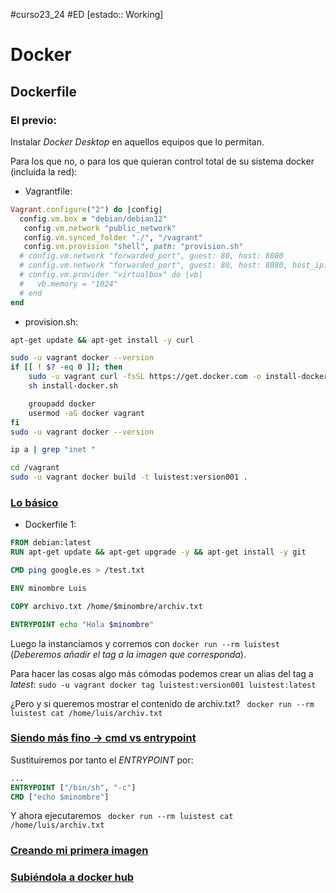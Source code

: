 #curso23_24 #ED [estado:: Working] 

# Docker

## Dockerfile
### El previo:
Instalar *Docker Desktop* en aquellos equipos que lo permitan.

Para los que no, o para los que quieran control total de su sistema docker (incluida la red):
+ Vagrantfile:
```ruby
Vagrant.configure("2") do |config|
  config.vm.box = "debian/debian12"
   config.vm.network "public_network"
   config.vm.synced_folder "./", "/vagrant"
   config.vm.provision "shell", path: "provision.sh"
  # config.vm.network "forwarded_port", guest: 80, host: 8080
  # config.vm.network "forwarded_port", guest: 80, host: 8080, host_ip: "127.0.0.1"
  # config.vm.provider "virtualbox" do |vb|
  #   vb.memory = "1024"
  # end
end
```
+ provision.sh:
```bash
apt-get update && apt-get install -y curl

sudo -u vagrant docker --version
if [[ ! $? -eq 0 ]]; then
	sudo -u vagrant curl -fsSL https://get.docker.com -o install-docker.sh
	sh install-docker.sh

	groupadd docker
	usermod -aG docker vagrant
fi
sudo -u vagrant docker --version

ip a | grep "inet "

cd /vagrant
sudo -u vagrant docker build -t luistest:version001 .
```

### [Lo básico](https://luisiblogdeinformatica.com/crear-dockerfile/)
+ Dockerfile 1:
```Dockerfile
FROM debian:latest
RUN apt-get update && apt-get upgrade -y && apt-get install -y git

CMD ping google.es > /test.txt

ENV minombre Luis

COPY archivo.txt /home/$minombre/archiv.txt

ENTRYPOINT echo "Hola $minombre"
```

Luego la instanciamos y corremos con `docker run --rm luistest` (*Deberemos añadir el tag a la imagen que corresponda*).

Para hacer las cosas algo más cómodas podemos crear un alias del tag a *latest*:
`sudo -u vagrant docker tag luistest:version001 luistest:latest`

¿Pero y si queremos mostrar el contenido de archiv.txt? ` docker run --rm luistest cat /home/luis/archiv.txt`

### [Siendo más fino -> cmd vs entrypoint](https://programacionymas.com/blog/docker-diferencia-entrypoint-cmd)
Sustituiremos por tanto el *ENTRYPOINT* por:
```Dockerfile
...
ENTRYPOINT ["/bin/sh", "-c"]
CMD ["echo $minombre"]
```

Y ahora ejecutaremos ` docker run --rm luistest cat /home/luis/archiv.txt`

### [Creando mi primera imagen](https://www.freecodecamp.org/espanol/news/guia-de-docker-para-principiantes-como-crear-tu-primera-aplicacion-docker/)

### [Subiéndola a docker hub]()

